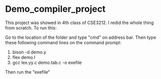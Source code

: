 # Demo_compiler_project
This project was showed in 4th class of CSE3212. I redid the whole thing from scratch.
To run this:

Go to the location of the folder and type "cmd" on address bar. Then type these following command lines on the command prompt:

1. bison -d demo.y
2. flex demo.l
3. gcc lex.yy.c demo.tab.c -o exefile

Then run the "exefile"
